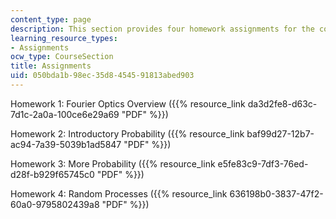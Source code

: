 ```yaml
---
content_type: page
description: This section provides four homework assignments for the course.
learning_resource_types:
- Assignments
ocw_type: CourseSection
title: Assignments
uid: 050bda1b-98ec-35d8-4545-91813abed903
---
```


Homework 1: Fourier Optics Overview ({{% resource_link da3d2fe8-d63c-7d1c-2a0a-100ce6e29a69 "PDF" %}})

Homework 2: Introductory Probability ({{% resource_link baf99d27-12b7-ac94-7a39-5039b1ad5847 "PDF" %}})

Homework 3: More Probability ({{% resource_link e5fe83c9-7df3-76ed-d28f-b929f65745c0 "PDF" %}})

Homework 4: Random Processes ({{% resource_link 636198b0-3837-47f2-60a0-9795802439a8 "PDF" %}})